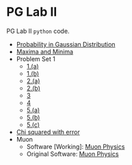 # PG Lab II
PG Lab II `python` code.

- [Probability in Gaussian Distribution](./gauss.py)
- [Maxima and Minima](./maxmin.py)
- Problem Set 1
    - [1.(a)](./SET1/1a.py)
    - [1.(b)](./SET1/1b.py)
    - [2.(a)](./SET1/2a.py)
    - [2.(b)](./SET1/2b.py)
    - [3](./SET1/3.py)
    - [4](./SET1/4.py)
    - [5.(a)](./SET1/5a.py)
    - [5.(b)](./SET1/5b.py)
    - [5.(c)](./SET1/5c.py)
- [Chi squared with error](./er.py)
- Muon
  - Software [Working]: [Muon Physics](https://github.com/sahashirshendu/muon)
  - Original Software: [Muon Physics](http://www.physics.smu.edu/coan/muon/muon_data)
